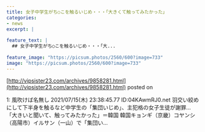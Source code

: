 ```yaml
---
title: 女子中学生がち○こを触るいじめ・・・「大きくて触ってみたかった」
categories:
- news
excerpt: |
  
feature_text: |
  ## 女子中学生がち○こを触るいじめ・・・「大...
  
feature_image: "https://picsum.photos/2560/600?image=733"
image: "https://picsum.photos/2560/600?image=733"
---
```


[http://vipsister23.com/archives/9858281.html](http://vipsister23.com/archives/9858281.html)
posted on 

<!--more-->

1: 風吹けば名無し 2021/07/15(木) 23:38:45.77 ID:04KAwmRJ0.net 羽交い絞めにして下半身を触るなど中学生の「集団いじめ」、主犯格の女子生徒が謝罪… 「大きいと聞いて、触ってみたかった」＝韓国 韓国キョンギ（京畿）コヤンシ（高陽市）イルサン（一山）で「集団い...
